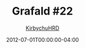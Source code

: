 ---
title: "Grafald #22"
type: "image"
date: 2012-07-01T00:00:00-04:00
draft: false
categories:
- comics
- collaborations
tags:
- grafald
image_path: "/projects/grafald/comics/img/2012/22.png"
alt_text: ""
is_subpage: true
author: "[KirbychuHRD](https://cohost.org/KirbychuHRD)"
---